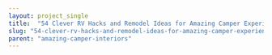 ```yaml
---
layout: project_single
title:  "54 Clever RV Hacks and Remodel Ideas for Amazing Camper Experience"
slug: "54-clever-rv-hacks-and-remodel-ideas-for-amazing-camper-experience"
parent: "amazing-camper-interiors"
---
```

 